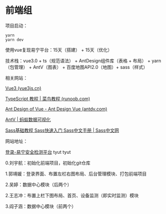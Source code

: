 # 前端组

项目启动：

```shell
yarn
yarn dev
```

使用vue复现易宁平台：15天（搭建） + 15天（优化）

技术栈：vue3.0 + ts（规范语法） + AntDesign组件库（表格 + 布局） + yarn（包管理） + AntV（图表） + 百度地图API2.0（地图）+ sass（样式）


相关网站：

[Vue3 (vue3js.cn)](https://vue3js.cn/)

[TypeScript 教程 | 菜鸟教程 (runoob.com)](https://www.runoob.com/typescript/ts-tutorial.html)

[Ant Design of Vue - Ant Design Vue (antdv.com)](https://www.antdv.com/docs/vue/introduce-cn)

[AntV | 蚂蚁数据可视化](https://antv.vision/zh)

[Sass基础教程 Sass快速入门 Sass中文手册 | Sass中文网](https://www.sass.hk/guide/)

网站地址：

[登录-易宁安全检测平台](http://183.201.200.28/)   tyut tyut

0.刘宇航：初始化前端项目，初始化git仓库

1.郭靖媛：登录界面、布置左栏右图布局、后台管理模块、打包前端项目

2.吴婷：数据中心模块（后两个）

2.王志冲：布置上栏下图布局、首页、设备监测（即实时监测）模块

3.阎子涵：数据中心模块（前两个）